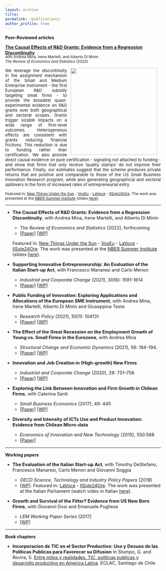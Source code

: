 ```yaml
---
layout: archive
title: 
permalink: /publications/
author_profile: true
---
```

**Peer-Reviewed articles**

<span style="font-size:11pt; margin-bottom: 0px;"><strong><a href="https://direct.mit.edu/rest/article/doi/10.1162/rest_a_01233/112422/The-Causal-Effects-of-R-amp-D-Grants-Evidence-from" target="_blank" rel="noopener noreferrer">The Causal Effects of R&D Grants: Evidence from a Regression Discontinuity</a></strong></span>

<span style="font-size:9pt; display: block; margin-top: -18px;">with Andrea Mina, Irene Martelli, and Alberto Di Minin </span>
<span style="font-size:9pt;"><em>The Review of Economics and Statistics</em> (2022) </span>

<div style="text-align: justify; font-size:10pt;" > 
<img width="280px" align="right" src="http://pietrosantoleri.github.io/images/rddplotspurring.png" hspace="12">
We leverage the discontinuity in the assignment mechanism of the Small and Medium Enterprise Instrument - the first European R&D subsidy targeting small firms - to provide the broadest quasi-experimental evidence on R&D grants over both geographical and sectoral scopes. Grants trigger sizable impacts on a wide range of firm-level outcomes. Heterogeneous effects are consistent with grants reducing financial frictions. This reduction is due to funding rather than certification. We also provide direct causal evidence on pure certification - signaling not attached to funding - and show that firms that only receive ‘quality stamps’ do not improve their performance. Finally, our estimates suggest that the scheme produces private returns that are positive and comparable to those of the US Small Business Innovation Research program, while also generating geographical and sectoral spillovers in the form of increased rates of entrepreneurial entry. </div>

   <span style="font-size:9pt;">Featured in: 
        <a href="https://mattsclancy.substack.com/p/an-example-of-high-returns-to-publicly#comments" target="_blank" rel="noopener noreferrer">New Things Under the Sun</a> - 
        <a href="https://voxeu.org/article/causal-effects-rd-grants" target="_blank" rel="noopener noreferrer">VoxEu</a> - 
        <a href="https://www.lavoce.info/archives/68838/buoni-investimenti-il-sostegno-a-ricerca-e-sviluppo-delle-pmi/" target="_blank" rel="noopener noreferrer">LaVoce</a> - 
        <a href="https://albertodiminin.nova100.ilsole24ore.com/2020/06/13/seal-of-excellence-come-spendere-bene-330-milioni-di-euro/" target="_blank" rel="noopener noreferrer">IlSole24Ore</a>. The work was presented at the 
        <a href="https://conference.nber.org/sched/SI20PRINN" target="_blank" rel="noopener noreferrer">NBER Summer Institute</a> (slides 
        <a href="https://pietrosantoleri.github.io/files/NBER_The_causal_effects_of_R_D_grants.pdf" target="_blank" rel="noopener noreferrer">here</a>).
    </span>
    
-----

* <span style="font-size:11pt;"><strong>The Causal Effects of R&D Grants: Evidence from a Regression Discontinuity</strong>, with Andrea Mina, Irene Martelli, and Alberto Di Minin</span>
    - <span style="font-size:11pt;"><em>The Review of Economics and Statistics</em> (2022), forthcoming</span>
    - <span style="font-size:11pt;">
        [<a href="https://direct.mit.edu/rest/article/doi/10.1162/rest_a_01233/112422/The-Causal-Effects-of-R-amp-D-Grants-Evidence-from" target="_blank" rel="noopener noreferrer">Paper</a>]
        [<a href="http://pietrosantoleri.github.io/files/Santoleri_et_al_The_effects_of_R_D_grants.pdf" target="_blank" rel="noopener noreferrer">WP</a>]
      </span>

   <span style="font-size:11pt;">Featured in: 
        <a href="https://mattsclancy.substack.com/p/an-example-of-high-returns-to-publicly#comments" target="_blank" rel="noopener noreferrer">New Things Under the Sun</a> - 
        <a href="https://voxeu.org/article/causal-effects-rd-grants" target="_blank" rel="noopener noreferrer">VoxEu</a> - 
        <a href="https://www.lavoce.info/archives/68838/buoni-investimenti-il-sostegno-a-ricerca-e-sviluppo-delle-pmi/" target="_blank" rel="noopener noreferrer">LaVoce</a> - 
        <a href="https://albertodiminin.nova100.ilsole24ore.com/2020/06/13/seal-of-excellence-come-spendere-bene-330-milioni-di-euro/" target="_blank" rel="noopener noreferrer">IlSole24Ore</a>. The work was presented at the 
        <a href="https://conference.nber.org/sched/SI20PRINN" target="_blank" rel="noopener noreferrer">NBER Summer Institute</a> (slides 
        <a href="https://pietrosantoleri.github.io/files/NBER_The_causal_effects_of_R_D_grants.pdf" target="_blank" rel="noopener noreferrer">here</a>).
    </span>


* <span style="font-size:11pt;"><strong>Supporting Innovative Entrepreneurship: An Evaluation of the Italian Start-up Act</strong>, with Francesco Manaresi and Carlo Menon</span>
     - <span style="font-size:11pt;">*Industrial and Corporate Change* (2021), 30(6): 1591-1614</span>
     - <span style="font-size:11pt;">
         [<a href="https://academic.oup.com/icc/advance-article-abstract/doi/10.1093/icc/dtab033/6366122?redirectedFrom=fulltext" target="_blank" rel="noopener noreferrer">Paper</a>]
         [<a href="http://docs.dises.univpm.it/web/quaderni/pdfmofir/Mofir163.pdf" target="_blank" rel="noopener noreferrer">WP</a>]
       </span>

* <span style="font-size:11pt;"><strong>Public Funding of Innovation: Exploring Applications and Allocations of the European SME Instrument</strong>, with Andrea Mina, Irene Martelli, Alberto Di Minin and Giuseppina Testa</span>
   - <span style="font-size:11pt;">*Research Policy* (2021), 50(1): 104131</span>
   - <span style="font-size:11pt;">
         [<a href="https://www.sciencedirect.com/science/article/pii/S0048733320302067" target="_blank" rel="noopener noreferrer">Paper</a>]
         [<a href="https://pietrosantoleri.github.io/files/Public funding of innovation_SSRN.pdf" target="_blank" rel="noopener noreferrer">WP</a>]
     </span>
     
* <span style="font-size:11pt;">**The Effect of the Great Recession on the Employment Growth of Young vs. Small Firms in the Eurozone**, with Andrea Mina</span>
   - <span style="font-size:11pt;">*Structural Change and Economic Dynamics* (2021), 56: 184-194.
   - <span style="font-size:11pt;">[[Paper](https://www.sciencedirect.com/science/article/pii/S0954349X2030415X)] [[WP](http://www.growinpro.eu/wp-content/uploads/2020/11/working_paper_2020_32.pdf)]

* <span style="font-size:11pt;">**Innovation and Job Creation in (High-growth) New Firms**</span>
   - <span style="font-size:11pt;">*Industrial and Corporate Change* (2020), 29: 731–756</span>
   - <span style="font-size:11pt;">[[Paper](https://academic.oup.com/icc/article-abstract/29/3/731/5643963?redirectedFrom=fulltext)] [[WP](http://www.lem.sssup.it/WPLem/files/2019-31.pdf)]</span>

* <span style="font-size:11pt;">**Exploring the Link Between Innovation and Firm Growth in Chilean Firms**, with Caterina Santi</span>
   - <span style="font-size:11pt;">*Small Business Economics* (2017), 49: 445</span>
   - <span style="font-size:11pt;">[[Paper](https://link.springer.com/article/10.1007/s11187-016-9836-4)] [[WP](http://www.lem.sssup.it/WPLem/files/2016-09.pdf)]</span>

* <span style="font-size:11pt;">**Diversity and Intensity of ICTs Use and Product Innovation: Evidence from Chilean Micro-data**</span>
   - <span style="font-size:11pt;">*Economics of Innovation and New Technology* (2015), 550:568
   - <span style="font-size:11pt;">[[Paper](https://www.tandfonline.com/doi/abs/10.1080/10438599.2014.946313)]</span>
   
------

**Working papers**

* <span style="font-size:11pt;">**The Evaluation of the Italian Start-up Act**, with Timothy DeStefano, Francesco Manaresi, Carlo Menon and Giovanni Soggia</span>
    - <span style="font-size:11pt;">*OECD Science, Technology and Industry Policy Papers* (2018)</span>
    - <span style="font-size:11pt;">[[WP](https://www.oecd-ilibrary.org/industry-and-services/the-evaluation-of-the-italian-start-up-act_02ab0eb7-en)]. Featured in: [LaVoce](https://www.lavoce.info/archives/56050/startup-act-un-primo-passo-di-successo-3/) - [IlSole24Ore](https://www.econopoly.ilsole24ore.com/2018/11/06/startup-act-italia-innovazione-business/). The work was presented at the Italian Parliament (watch video in Italian [here](http://www.radioradicale.it/scheda/552738/la-valutazione-indipendente-dellocse-sullo-startup-act-italiano-risultati-e)). </span>

* <span style="font-size:11pt;">**Growth and Survival of the Fitter? Evidence from US New Born Firms**, with Giovanni Dosi and Emanuele Pugliese</span>
     - <span style="font-size:11pt;">*LEM Working Paper Series* (2017)</span>
     - <span style="font-size:11pt;">[[WP](http://www.lem.sssup.it/WPLem/files/2017-06.pdf)]</span>
     
------

**Book chapters**

* <span style="font-size:11pt;">**Incorporacion de TIC en el Sector Productivo: Uso y Desuso de las Politicas Publicas para Favorecer su Difusion** In Stumpo, G. and Rovira, S. [Entre mitos y realidades. TIC, politicas publicas y desarrollo productivo en America Latina](https://repositorio.cepal.org/bitstream/handle/11362/37248/1/LCL3600_es.pdf). ECLAC, Santiago de Chile</span>




